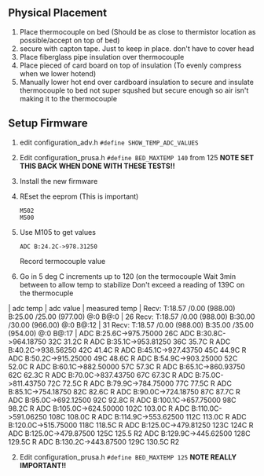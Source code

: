 

## Physical Placement

1. Place thermocouple on bed (Should be as close to thermistor location as possible/accept on top of bed)
2. secure with capton tape.  Just to keep in place.  don't have to cover head
3. Place fiberglass pipe insulation over thermocouple
4. Place pieced of card board on top of insulation (To evenly compress when we lower hotend)
5. Manually lower hot end over cardboard insulation to secure and insulate thermocouple to bed not super squshed but secure enough so air isn't making it to the thermocouple

## Setup Firmware
1. edit configuration_adv.h
    `#define SHOW_TEMP_ADC_VALUES`
2. Edit configuration_prusa.h
   `#define BED_MAXTEMP 140` from 125
   **NOTE SET THIS BACK WHEN DONE WITH THESE TESTS!!**
3. Install the new firmware
4. REset the eeprom (This is important)
    ```
    M502
    M500
    ```
6. Use M105 to get values
    ```
    ADC B:24.2C->978.31250
    ```
    Record termocouple value
    
7. Go in 5 deg C increments up to 120 (on the termocouple
   Wait 3min between to allow temp to stabilize
   Don't exceed a reading of 139C on the thermocuple

| adc temp | adc value | measured temp |
Recv:  T:18.57 /0.00 (988.00) B:25.00 /25.00 (977.00) @:0 B@:0 | 26
Recv:  T:18.57 /0.00 (988.00) B:30.00 /30.00 (966.00) @:0 B@:12 | 31
Recv:  T:18.57 /0.00 (988.00) B:35.00 /35.00 (954.00) @:0 B@:17 | 
 ADC B:25.6C->975.75000 26C
ADC B:30.8C->964.18750 32C 31.2C R
ADC B:35.1C->953.81250 36C 35.7C R
ADC B:40.2C->938.56250 42C 41.4C R
ADC B:45.1C->927.43750 45C 44.9C R
ADC B:50.2C->915.25000 49C 48.6C R
ADC B:54.9C->903.25000 52C 52.0C R
ADC B:60.1C->882.50000 57C 57.3C R
ADC B:65.1C->860.93750 62C 62.3C R
ADC B:70.0C->837.43750 67C 67.3C R
ADC B:75.0C->811.43750 72C 72.5C R
ADC B:79.9C->784.75000 77C 77.5C R
ADC B:85.1C->754.18750 82C 82.6C R
ADC B:90.0C->724.18750 87C 87.7C R
ADC B:95.0C->692.12500 92C 92.8C R
ADC B:100.1C->657.75000 98C 98.2C R
ADC B:105.0C->624.50000 102C 103.0C R
ADC B:110.0C->591.06250 108C 108.0C R
ADC B:114.9C->553.62500 112C 113.0C R
ADC B:120.0C->515.75000 118C 118.5C R
ADC B:125.0C->479.81250 123C 124C R
ADC B:125.0C->479.87500 125C 125.5 R2
ADC B:129.9C->445.62500 128C 129.5C R
ADC B:130.2C->443.87500 129C 130.5C R2


2. Edit configuration_prusa.h
   `#define BED_MAXTEMP 125`
    **NOTE REALLY IMPORTANT!!**
<!--stackedit_data:
eyJoaXN0b3J5IjpbMTc5MzUwMjY0OSwtMTI2MTkwNDQ3MiwzOD
EzNjcxMywtNTI1MzYyMTUsLTE3OTQyNDUxNzAsNDQyMTI1ODY2
LDI5NzA3MjgxMSw0ODU2OTM5OTMsLTkyMTc4OTI1NywxMTU2Mz
U1Mzc3LDIwNTEwODE1ODAsLTQwMDY5NjEyMiwxMzkwMDgxNTks
LTQyODg5NDcxMSwtMTg0MDMwMDU5NSwtMTIxNjY2MzY0NiwtMT
I3MjAxMjcwNywtMTM1MzQ5MTg5LC0xNjY2MDg4NjE5LC0xNjg4
MzE0ODE0XX0=
-->
